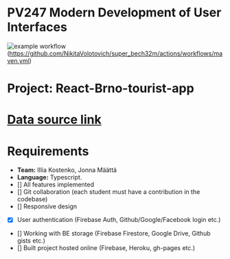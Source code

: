 # PV247 Modern Development of User Interfaces
![example workflow](https://github.com/github/docs/actions/workflows/main.yml/badge.svg)(https://github.com/NikitaVolotovich/super_bech32m/actions/workflows/maven.yml)
# Project: React-Brno-tourist-app
# [Data source link](https://data.brno.cz/datasets/turistick%C3%A1-m%C3%ADsta-tourist-places/explore)
# Requirements
* **Team:** Illia Kostenko, Jonna Määttä
* **Language:** Typescript.
* [] All features implemented
* [] Git collaboration (each student must have a contribution in the codebase)
* [] Responsive design
* [x] User authentication (Firebase Auth, Github/Google/Facebook login etc.)
* [] Working with BE storage (Firebase Firestore, Google Drive, Github gists etc.)
* [] Built project hosted online (Firebase, Heroku, gh-pages etc.)
